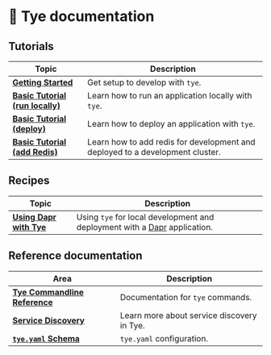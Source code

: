 # 📖 Tye documentation

## Tutorials

| Topic | Description |
|-------|-------------|
|**[Getting Started](getting_started.md)** | Get setup to develop with `tye`.
|**[Basic Tutorial (run locally)](/docs/tutorials/hello-tye/00_run_locally.md)** | Learn how to run an application locally with `tye`.
|**[Basic Tutorial (deploy)](/docs/tutorials/hello-tye/01_deploy.md.md)** | Learn how to deploy an application with `tye`.
|**[Basic Tutorial (add Redis)](/docs/tutorials/hello-tye/02_add_redis.md)** | Learn how to add redis for development and deployed to a development cluster.


## Recipes

| Topic | Description|
|-------|------------|
|**[Using Dapr with Tye](recipes/dapr.md)** | Using `tye` for local development and deployment with a [Dapr](https://dapr.io) application.


## Reference documentation

| Area | Description |
|------|-------------|
|**[Tye Commandline Reference](reference/commandline/README.md)** | Documentation for `tye` commands.
|**[Service Discovery](service_discovery.md)** | Learn more about service discovery in Tye.
|**[`tye.yaml` Schema](schema.md)** | `tye.yaml` configuration.

